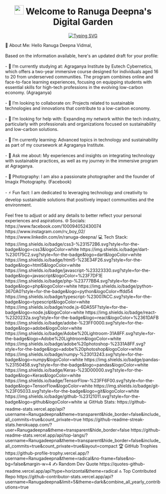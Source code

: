 <h1 align="center"> <img src="https://raw.githubusercontent.com/iampavangandhi/iampavangandhi/master/gifs/Hi.gif" width="30px"> Welcome to Ranuga Deepna's Digital Garden </h1> <p align="center"> <a href="https://github.com/ranugadeepna"> <img src="https://readme-typing-svg.herokuapp.com?font=Fira+Code&pause=1000&color=F7F7F7&center=true&vCenter=true&width=435&lines=Photographer+%26+Software+Developer;Founder+of+Imagix+Photography;Robotics+Enthusiast;Always+Learning+New+Things" alt="Typing SVG" /> </a> </p>
💫 About Me:
Hello Ranuga Deepna Vidmal,<br><br>Based on the information available, here's an updated draft for your profile:<br><br>- 🔭 I’m currently studying at: Agraganya Institute by Eutech Cybernetics, which offers a two-year immersive course designed for individuals aged 16 to 20 from underserved communities. The program combines online and face-to-face learning experiences, focusing on equipping students with essential skills for high-tech professions in the evolving low-carbon economy. (Agraganya)<br><br>- 👯 I’m looking to collaborate on: Projects related to sustainable technologies and innovations that contribute to a low-carbon economy.<br><br>- 🤝 I’m looking for help with: Expanding my network within the tech industry, particularly with professionals and organizations focused on sustainability and low-carbon solutions.<br><br>- 🌱 I’m currently learning: Advanced topics in technology and sustainability as part of my coursework at Agraganya Institute.<br><br>- 💬 Ask me about: My experiences and insights on integrating technology with sustainable practices, as well as my journey in the immersive program at Agraganya.<br><br>- 📸 Photography: I am also a passionate photographer and the founder of Imagix Photography. (Facebook)<br><br>- ⚡ Fun fact: I am dedicated to leveraging technology and creativity to develop sustainable solutions that positively impact communities and the environment.<br><br>Feel free to adjust or add any details to better reflect your personal experiences and aspirations.
🌐 Socials:
https://www.facebook.com/100094052430074
https://www.instagram.com/rv_boy_02/
https://www.linkedin.com/in/ranuga-deepna/
💻 Tech Stack:
https://img.shields.io/badge/css3-%231572B6.svg?style=for-the-badge&logo=css3&logoColor=white https://img.shields.io/badge/dart-%230175C2.svg?style=for-the-badge&logo=dart&logoColor=white https://img.shields.io/badge/html5-%23E34F26.svg?style=for-the-badge&logo=html5&logoColor=white https://img.shields.io/badge/javascript-%23323330.svg?style=for-the-badge&logo=javascript&logoColor=%23F7DF1E https://img.shields.io/badge/php-%23777BB4.svg?style=for-the-badge&logo=php&logoColor=white https://img.shields.io/badge/python-3670A0?style=for-the-badge&logo=python&logoColor=ffdd54 https://img.shields.io/badge/typescript-%23007ACC.svg?style=for-the-badge&logo=typescript&logoColor=white https://img.shields.io/badge/node.js-6DA55F?style=for-the-badge&logo=node.js&logoColor=white https://img.shields.io/badge/react-%2320232a.svg?style=for-the-badge&logo=react&logoColor=%2361DAFB https://img.shields.io/badge/adobe-%23FF0000.svg?style=for-the-badge&logo=adobe&logoColor=white https://img.shields.io/badge/Adobe%20Lightroom-31A8FF.svg?style=for-the-badge&logo=Adobe%20Lightroom&logoColor=white https://img.shields.io/badge/adobe%20photoshop-%2331A8FF.svg?style=for-the-badge&logo=adobe%20photoshop&logoColor=white https://img.shields.io/badge/numpy-%23013243.svg?style=for-the-badge&logo=numpy&logoColor=white https://img.shields.io/badge/pandas-%23150458.svg?style=for-the-badge&logo=pandas&logoColor=white https://img.shields.io/badge/Keras-%23D00000.svg?style=for-the-badge&logo=Keras&logoColor=white https://img.shields.io/badge/TensorFlow-%23FF6F00.svg?style=for-the-badge&logo=TensorFlow&logoColor=white https://img.shields.io/badge/git-%23F05033.svg?style=for-the-badge&logo=git&logoColor=white https://img.shields.io/badge/github-%23121011.svg?style=for-the-badge&logo=github&logoColor=white
📊 GitHub Stats:
https://github-readme-stats.vercel.app/api?username=Ranugadeepna&theme=transparent&hide_border=false&include_all_commits=true&count_private=true
https://github-readme-streak-stats.herokuapp.com/?user=Ranugadeepna&theme=transparent&hide_border=false
https://github-readme-stats.vercel.app/api/top-langs/?username=Ranugadeepna&theme=transparent&hide_border=false&include_all_commits=true&count_private=true&layout=compact
🏆 GitHub Trophies
https://github-profile-trophy.vercel.app/?username=Ranugadeepna&theme=radical&no-frame=false&no-bg=false&margin-w=4
✍️ Random Dev Quote
https://quotes-github-readme.vercel.app/api?type=horizontal&theme=radical
🔝 Top Contributed Repo
https://github-contributor-stats.vercel.app/api?username=Ranugadeepna&limit=5&theme=dark&combine_all_yearly_contributions=true
